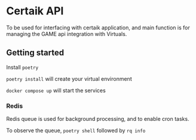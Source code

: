 # Certaik API

To be used for interfacing with certaik application, and main function is for managing the GAME api integration with Virtuals.

## Getting started

Install `poetry`

`poetry install` will create your virtual environment

`docker compose up` will start the services

### Redis

Redis queue is used for background processing, and to enable cron tasks.

To observe the queue, `poetry shell` followed by `rq info`
